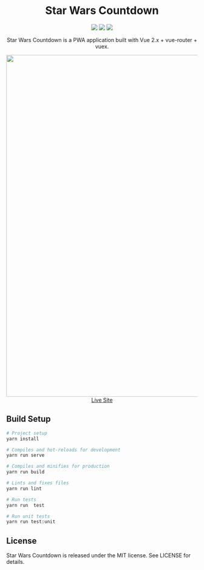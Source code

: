 <h1 align="center"> Star Wars Countdown</h1>

<p align="center">
  <img src="https://img.shields.io/badge/vue-2.2-green.svg" />
  <img src="https://img.shields.io/badge/license-MIT-blue.svg" />
  <img src="https://img.shields.io/github/languages/top/mtynior/star-wars-countdown.svg" />
</p>

<p align="center">Star Wars Countdown is a PWA application built with Vue 2.x + vue-router + vuex.</p>

<p align="center">
  <a href="https://starwarscountdown.online" target="_blank">
    <img src="https://user-images.githubusercontent.com/6362174/55625430-08c92400-57a9-11e9-881b-cab54bd5844d.png" width="900px">
    <br>
    Live Site
  </a>
</p>

## Build Setup

```bash
# Project setup
yarn install

# Compiles and hot-reloads for development
yarn run serve

# Compiles and minifies for production
yarn run build

# Lints and fixes files
yarn run lint

# Run tests
yarn run  test

# Run unit tests
yarn run test:unit
```

## License

Star Wars Countdown is released under the MIT license. See LICENSE for details.
